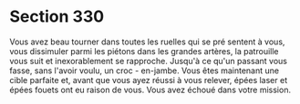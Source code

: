 # Section 330

Vous avez beau tourner dans toutes les ruelles qui se pré sentent
à vous, vous dissimuler parmi les piétons dans les grandes
artères, la patrouille vous suit et inexorablement se rapproche.
Jusqu'à ce qu'un passant vous fasse, sans l'avoir voulu, un croc -
en-jambe. Vous êtes maintenant une cible parfaite et, avant  que
vous ayez réussi à vous relever, épées laser et épées fouets ont eu
raison de vous. Vous avez échoué dans votre mission.